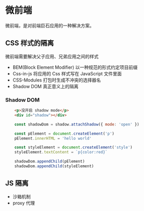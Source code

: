 # 微前端

微前端，是对前端巨石应用的一种解决方案。

## CSS 样式的隔离

微前端需要解决父子应用、兄弟应用之间的样式

* BEM(Block Element Modifier) 以一种规范的形式约定项目前缀
* Css-in-js 将应用的 Css 样式写在 JavaScript 文件里面
* CSS-Modules 打包时生成不冲突的选择器名
* Shadow DOM 真正意义上的隔离

### Shadow DOM

```html
    <p>没开启 shadow mode</p>
    <div id="shadow"></div>
```

```js
    const shadowDom = shadow.attachShadow({ mode: 'open' })

    const pElement = document.createElement('p')
    pElement.innerHTML = 'hello world'

    const styleElement = document.createElement('style')
    styleElement.textContent = `p{color:red}`

    shadowDom.appendChild(pElement)
    shadowDom.appendChild(styleElement)
```

## JS 隔离

* 沙箱机制
* proxy 代理